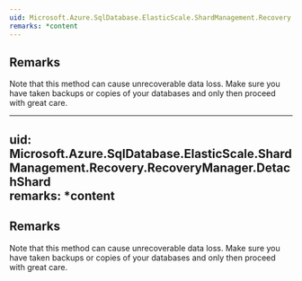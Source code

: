 ```yaml
---  
uid: Microsoft.Azure.SqlDatabase.ElasticScale.ShardManagement.Recovery.RecoveryManager.DetachShard  
remarks: *content  
---  
```

  
## Remarks  
 Note that this method can cause unrecoverable data loss. Make sure you have taken backups or copies              of your databases and only then proceed with great care.  
  
---  
uid: Microsoft.Azure.SqlDatabase.ElasticScale.ShardManagement.Recovery.RecoveryManager.DetachShard  
remarks: *content  
---  
  
## Remarks  
 Note that this method can cause unrecoverable data loss. Make sure you have taken backups or copies              of your databases and only then proceed with great care.